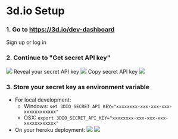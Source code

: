 # 3d.io Setup

### 1. Go to https://3d.io/dev-dashboard
Sign up or log in

### 2. Continue to "Get secret API key"
![](https://storage.3d.io/279ecbf2-02eb-49b0-a7b8-ddcdafdfb4fb/2017-08-17_07-31-09_FbaIUv/https___3d_io_dev-dashboard_.jpg)
Reveal your secret API key
![](https://storage.3d.io/279ecbf2-02eb-49b0-a7b8-ddcdafdfb4fb/2017-08-17_07-32-20_qIIdED/https___3d_io_dev-dashboard_.jpg)
Copy secret API key
![](https://storage.3d.io/279ecbf2-02eb-49b0-a7b8-ddcdafdfb4fb/2017-08-17_07-36-09_Zt6FSm/https___3d_io_dev-dashboard_.jpg)

### 3. Store your secret key as environment variable
* For local development:
  * Windows: `set 3DIO_SECRET_API_KEY="xxxxxxxx-xxx-xxx-xxx-xxxxxxxxxxxx"`
  * OSX: `export 3DIO_SECRET_API_KEY="xxxxxxxx-xxx-xxx-xxx-xxxxxxxxxxxx"`
* On your heroku deployment:
 ![](https://storage.3d.io/279ecbf2-02eb-49b0-a7b8-ddcdafdfb4fb/2017-08-17_06-18-14_2RPkfX/floor-plan-to-3d___Settings___Heroku_and_repositories.jpg)
 ![](https://storage.3d.io/279ecbf2-02eb-49b0-a7b8-ddcdafdfb4fb/2017-08-17_07-42-42_Yk2zoD/floor-plan-to-3d___Settings___Heroku.jpg)
